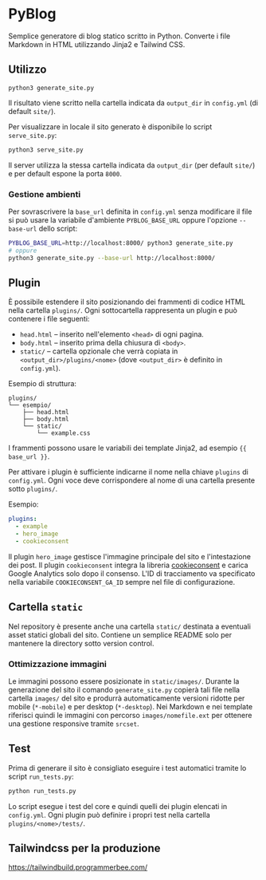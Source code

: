 # PyBlog

Semplice generatore di blog statico scritto in Python. Converte i file Markdown
in HTML utilizzando Jinja2 e Tailwind CSS.

## Utilizzo

```
python3 generate_site.py
```

Il risultato viene scritto nella cartella indicata da `output_dir` in `config.yml` (di default `site/`).

Per visualizzare in locale il sito generato è disponibile lo script `serve_site.py`:

```bash
python3 serve_site.py
```

Il server utilizza la stessa cartella indicata da `output_dir` (per default `site/`) e per default espone la porta `8000`.

### Gestione ambienti

Per sovrascrivere la `base_url` definita in `config.yml` senza modificare il file
si può usare la variabile d'ambiente `PYBLOG_BASE_URL` oppure l'opzione
`--base-url` dello script:

```bash
PYBLOG_BASE_URL=http://localhost:8000/ python3 generate_site.py
# oppure
python3 generate_site.py --base-url http://localhost:8000/
```

## Plugin

È possibile estendere il sito posizionando dei frammenti di codice HTML nella
cartella `plugins/`. Ogni sottocartella rappresenta un plugin e può contenere i
file seguenti:

- `head.html` – inserito nell'elemento `<head>` di ogni pagina.
- `body.html` – inserito prima della chiusura di `<body>`.
- `static/` – cartella opzionale che verrà copiata in `<output_dir>/plugins/<nome>` (dove `<output_dir>` è definito in `config.yml`).

Esempio di struttura:

```
plugins/
└── esempio/
    ├── head.html
    ├── body.html
    └── static/
        └── example.css
```

I frammenti possono usare le variabili dei template Jinja2, ad esempio
`{{ base_url }}`.

Per attivare i plugin è sufficiente indicarne il nome nella chiave `plugins` di `config.yml`. Ogni voce deve corrispondere al nome di una cartella presente sotto `plugins/`.

Esempio:

```yaml
plugins:
  - example
  - hero_image
  - cookieconsent
```

Il plugin `hero_image` gestisce l'immagine principale del sito e l'intestazione dei post.
Il plugin `cookieconsent` integra la libreria [cookieconsent](https://github.com/orestbida/cookieconsent) e carica Google Analytics solo dopo il consenso. L'ID di tracciamento va specificato nella variabile `COOKIECONSENT_GA_ID` sempre nel file di configurazione.

## Cartella `static`

Nel repository è presente anche una cartella `static/` destinata a eventuali
asset statici globali del sito. Contiene un semplice README solo per mantenere
la directory sotto version control.

### Ottimizzazione immagini

Le immagini possono essere posizionate in `static/images/`. Durante la
generazione del sito il comando `generate_site.py` copierà tali file nella
cartella `images/` del sito e produrrà automaticamente versioni ridotte per
mobile (`*-mobile`) e per desktop (`*-desktop`). Nei Markdown e nei template
riferisci quindi le immagini con percorso `images/nomefile.ext` per ottenere
una gestione responsive tramite `srcset`.

## Test

Prima di generare il sito è consigliato eseguire i test automatici tramite lo
script `run_tests.py`:

```bash
python run_tests.py
```

Lo script esegue i test del core e quindi quelli dei plugin elencati in
`config.yml`. Ogni plugin può definire i propri test nella cartella
`plugins/<nome>/tests/`.

## Tailwindcss per la produzione
https://tailwindbuild.programmerbee.com/